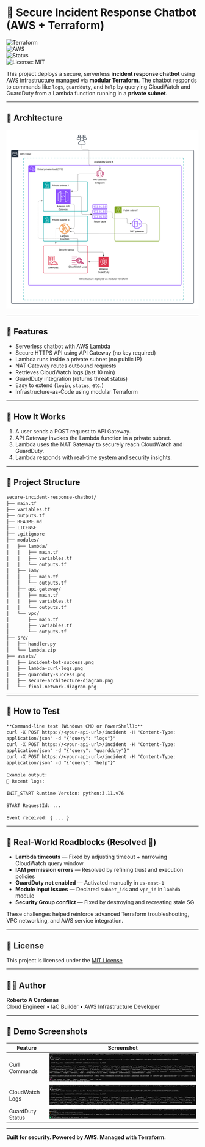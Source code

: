 # 🔐 Secure Incident Response Chatbot (AWS + Terraform)

![Terraform](https://img.shields.io/badge/IaC-Terraform-623CE4?logo=terraform)  
![AWS](https://img.shields.io/badge/Cloud-AWS-232F3E?logo=amazon-aws)  
![Status](https://img.shields.io/badge/Deployed-Yes-success)  
![License: MIT](https://img.shields.io/badge/license-MIT-green)

This project deploys a secure, serverless **incident response chatbot** using AWS infrastructure managed via **modular Terraform**. The chatbot responds to commands like `logs`, `guardduty`, and `help` by querying CloudWatch and GuardDuty from a Lambda function running in a **private subnet**.

---

## 📸 Architecture

![Architecture Diagram](./assets/diagram.png)

---

## 🚀 Features

- Serverless chatbot with AWS Lambda
- Secure HTTPS API using API Gateway (no key required)
- Lambda runs inside a private subnet (no public IP)
- NAT Gateway routes outbound requests
- Retrieves CloudWatch logs (last 10 min)
- GuardDuty integration (returns threat status)
- Easy to extend (`login`, `status`, etc.)
- Infrastructure-as-Code using modular Terraform

---

## 🧠 How It Works

1. A user sends a POST request to API Gateway.
2. API Gateway invokes the Lambda function in a private subnet.
3. Lambda uses the NAT Gateway to securely reach CloudWatch and GuardDuty.
4. Lambda responds with real-time system and security insights.

---

## 📁 Project Structure

```
secure-incident-response-chatbot/
├── main.tf
├── variables.tf
├── outputs.tf
├── README.md
├── LICENSE
├── .gitignore
├── modules/
│   ├── lambda/
│   │   ├── main.tf
│   │   ├── variables.tf
│   │   └── outputs.tf
│   ├── iam/
│   │   ├── main.tf
│   │   └── outputs.tf
│   ├── api-gateway/
│   │   ├── main.tf
│   │   ├── variables.tf
│   │   └── outputs.tf
│   └── vpc/
│       ├── main.tf
│       ├── variables.tf
│       └── outputs.tf
├── src/
│   ├── handler.py
│   └── lambda.zip
├── assets/
│   ├── incident-bot-success.png
│   ├── lambda-curl-logs.png
│   ├── guardduty-success.png
│   ├── secure-architecture-diagram.png
│   └── final-network-diagram.png
```

---

## 🧪 How to Test
```
**Command-line test (Windows CMD or PowerShell):**
curl -X POST https://<your-api-url>/incident -H "Content-Type: application/json" -d "{"query": "logs"}"
curl -X POST https://<your-api-url>/incident -H "Content-Type: application/json" -d "{"query": "guardduty"}"
curl -X POST https://<your-api-url>/incident -H "Content-Type: application/json" -d "{"query": "help"}"

Example output:
📄 Recent logs:

INIT_START Runtime Version: python:3.11.v76

START RequestId: ...

Event received: { ... }
```
---

## 🧱 Real-World Roadblocks (Resolved 💪)

- **Lambda timeouts** — Fixed by adjusting timeout + narrowing CloudWatch query window  
- **IAM permission errors** — Resolved by refining trust and execution policies  
- **GuardDuty not enabled** — Activated manually in `us-east-1`  
- **Module input issues** — Declared `subnet_ids` and `vpc_id` in `lambda` module  
- **Security Group conflict** — Fixed by destroying and recreating stale SG  

These challenges helped reinforce advanced Terraform troubleshooting, VPC networking, and AWS service integration.

---

## 🧾 License

This project is licensed under the [MIT License](./LICENSE)

---

## 👨‍💻 Author

**Roberto A Cardenas**  
Cloud Engineer • IaC Builder • AWS Infrastructure Developer

---

## 📸 Demo Screenshots

| Feature            | Screenshot |
|--------------------|------------|
| Curl Commands      | ![curl](./assets/bot-private-subnet-curl-test.png) |
| CloudWatch Logs    | ![logs](./assets/chatbot-cloudwatch-logs.png)      |
| GuardDuty Status   | ![guard](./assets/guardDuty.png)                   |

---

**Built for security. Powered by AWS. Managed with Terraform.**


